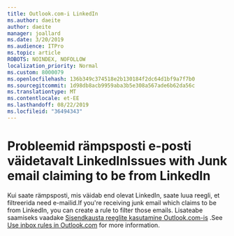 ```yaml
---
title: Outlook.com-i LinkedIn
ms.author: daeite
author: daeite
manager: joallard
ms.date: 3/20/2019
ms.audience: ITPro
ms.topic: article
ROBOTS: NOINDEX, NOFOLLOW
localization_priority: Normal
ms.custom: 8000079
ms.openlocfilehash: 136b349c374518e2b130184f2dc64d1bf9a7f7b0
ms.sourcegitcommit: 1d98db8acb9959aba3b5e308a567ade6b62da56c
ms.translationtype: MT
ms.contentlocale: et-EE
ms.lasthandoff: 08/22/2019
ms.locfileid: "36494343"
---
```

# <a name="issues-with-junk-email-claiming-to-be-from-linkedin"></a><span data-ttu-id="fe9b1-102">Probleemid rämpsposti e-posti väidetavalt LinkedIn</span><span class="sxs-lookup"><span data-stu-id="fe9b1-102">Issues with Junk email claiming to be from LinkedIn</span></span>

<span data-ttu-id="fe9b1-103">Kui saate rämpsposti, mis väidab end olevat LinkedIn, saate luua reegli, et filtreerida need e-mailid.</span><span class="sxs-lookup"><span data-stu-id="fe9b1-103">If you're receiving junk email which claims to be from LinkedIn, you can create a rule to filter those emails.</span></span>
<span data-ttu-id="fe9b1-104">Lisateabe saamiseks vaadake [Sisendkausta reeglite kasutamine Outlook.com-is](https://aka.ms/OutlookComInboxRules) .</span><span class="sxs-lookup"><span data-stu-id="fe9b1-104">See [Use inbox rules in Outlook.com](https://aka.ms/OutlookComInboxRules) for more information.</span></span>


